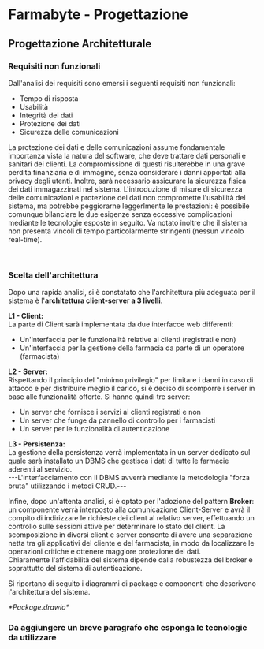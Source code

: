 # Farmabyte - Progettazione

## Progettazione Architetturale

### Requisiti non funzionali

Dall'analisi dei requisiti sono emersi i seguenti requisiti non funzionali:
- Tempo di risposta
- Usabilità
- Integrità dei dati
- Protezione dei dati 
- Sicurezza delle comunicazioni

La protezione dei dati e delle comunicazioni assume fondamentale importanza vista la natura del software, che deve trattare dati personali e sanitari dei clienti. La compromissione di questi risulterebbe in una grave perdita finanziaria e di immagine, senza considerare i danni apportati alla privacy degli utenti. Inoltre, sarà necessario assicurare la sicurezza fisica dei dati immagazzinati nel sistema.
L'introduzione di misure di sicurezza delle comunicazioni e protezione dei dati non compromette l'usabilità del sistema, ma potrebbe peggiorarne leggerlmente le prestazioni: è possibile comunque bilanciare le due esigenze senza eccessive complicazioni mediante le tecnologie esposte in seguito. Va notato inoltre che il sistema non presenta vincoli di tempo particolarmente stringenti (nessun vincolo real-time).

<br>

### Scelta dell'architettura

Dopo una rapida analisi, si è constatato che l'architettura più adeguata per il sistema è l'**architettura client-server a 3 livelli**.

**L1 - Client:**
<br>
La parte di Client sarà implementata da due interfacce web differenti:

- Un'interfaccia per le funzionalità relative ai clienti (registrati e non)
- Un'interfaccia per la gestione della farmacia da parte di un operatore (farmacista)

**L2 - Server:**
<br>
Rispettando il principio del "minimo privilegio" per limitare i danni in caso di attacco e per distribuire meglio il carico, si è deciso di scomporre i server in base alle funzionalità offerte. Si hanno quindi tre server:

- Un server che fornisce i servizi ai clienti registrati e non
- Un server che funge da pannello di controllo per i farmacisti
- Un server per le funzionalità di autenticazione

**L3 - Persistenza:**
<br>
La gestione della persistenza verrà implementata in un server dedicato sul quale sarà installato un DBMS che gestisca i dati di tutte le farmacie aderenti al servizio.<br>
---L'interfacciamento con il DBMS avverrà mediante la metodologia "forza bruta" utilizzando i metodi CRUD.---

Infine, dopo un'attenta analisi, si è optato per l'adozione del pattern **Broker**: un componente verrà interposto alla comunicazione Client-Server e avrà il compito di indirizzare le richieste dei client al relativo server, effettuando un controllo sulle sessioni attive per determinare lo stato del client. La scomposizione in diversi client e server consente di avere una separazione netta tra gli applicativi del cliente e del farmacista, in modo da localizzare le operazioni critiche e ottenere maggiore protezione dei dati.
<br>
Chiaramente l'affidabilità del sistema dipende dalla robustezza del broker e soprattutto del sistema di autenticazione.

Si riportano di seguito i diagrammi di package e componenti che descrivono l'architettura del sistema.

_\*Package.drawio\*_

### Da aggiungere un breve paragrafo che esponga le tecnologie da utilizzare
